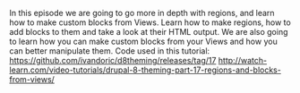 <!--
{
"name" : "layout-regions-revisited",
"version" : "0.1",
"title" : "Layout and regions revisited",
"description" : "Drupal 8 Theming, Part 6",
"homepage" : "https://www.youtube.com/playlist?list=PLUBR53Dw-Ef818EUxzNoWKcQ7PYUXpFFA",
"freshnessDate" : 2015-12-10,
"license" : "Standard YouTube License"
}
-->

<!-- @section, "title" : "Part 17 - Regions and Blocks from Views" -->

In this episode we are going to go more in depth with regions, and learn how to make custom blocks from Views.
Learn how to make regions, how to add blocks to them and take a look at their HTML output. We are also going to learn how you can make custom blocks from your Views and how you can better manipulate them.
Code used in this tutorial:
https://github.com/ivandoric/d8theming/releases/tag/17
http://watch-learn.com/video-tutorials/drupal-8-theming-part-17-regions-and-blocks-from-views/
		
<!-- @asset, "contentType": "outlearn/video", "provider": "youtube", "url": "https://www.youtube.com/embed/WEs05Y8CK3s" -->
